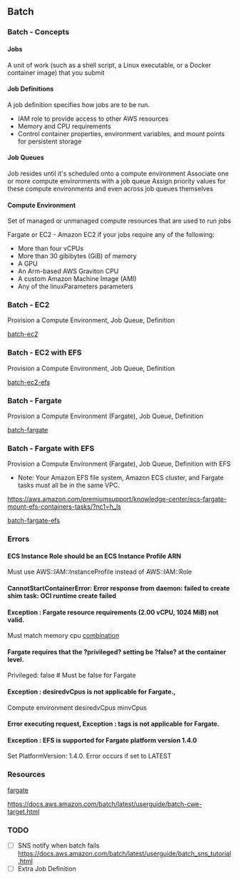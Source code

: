 ## Batch

### Batch - Concepts

#### Jobs
A unit of work (such as a shell script, a Linux executable, or a Docker container image) that you submit

#### Job Definitions
A job definition specifies how jobs are to be run. 
- IAM role to provide access to other AWS resources
- Memory and CPU requirements
- Control container properties, environment variables, and mount points for persistent storage

#### Job Queues
Job resides until it's scheduled onto a compute environment
Associate one or more compute environments with a job queue
Assign priority values for these compute environments and even across job queues themselves

#### Compute Environment
Set of managed or unmanaged compute resources that are used to run jobs

Fargate or EC2 - Amazon EC2 if your jobs require any of the following:
- More than four vCPUs
- More than 30 gibibytes (GiB) of memory
- A GPU
- An Arm-based AWS Graviton CPU
- A custom Amazon Machine Image (AMI)
- Any of the linuxParameters parameters

### Batch - EC2

Provision a Compute Environment, Job Queue, Definition

[batch-ec2](batch-ec2.yaml)

### Batch - EC2 with EFS

Provision a Compute Environment, Job Queue, Definition

[batch-ec2-efs](batch-ec2-efs.yaml)

### Batch - Fargate

Provision a Compute Environment (Fargate), Job Queue, Definition

[batch-fargate](batch-fargate.yaml)

### Batch - Fargate with EFS

Provision a Compute Environment (Fargate), Job Queue, Definition with EFS

- Note: Your Amazon EFS file system, Amazon ECS cluster, and Fargate tasks must all be in the same VPC.

https://aws.amazon.com/premiumsupport/knowledge-center/ecs-fargate-mount-efs-containers-tasks/?nc1=h_ls

[batch-fargate-efs](batch-fargate-efs.yaml)

### Errors

#### ECS Instance Role should be an ECS Instance Profile ARN
Must use AWS::IAM::InstanceProfile instead of AWS::IAM::Role

#### CannotStartContainerError: Error response from daemon: failed to create shim task: OCI runtime create failed

#### Exception : Fargate resource requirements (2.00 vCPU, 1024 MiB) not valid.
Must match memory cpu [combination](https://docs.aws.amazon.com/AWSCloudFormation/latest/UserGuide/aws-properties-batch-jobdefinition-resourcerequirement.html)


#### Fargate requires that the ?privileged? setting be ?false? at the container level.
Privileged: false # Must be false for Fargate

#### Exception : desiredvCpus is not applicable for Fargate.,
Compute environment  desiredvCpus minvCpus

#### Error executing request, Exception : tags is not applicable for Fargate.

#### Exception : EFS is supported for Fargate platform version 1.4.0

Set PlatformVersion: 1.4.0. Error occurs if set to LATEST


### Resources

[fargate](https://docs.aws.amazon.com/batch/latest/userguide/fargate.html#fargate-job-queues)

https://docs.aws.amazon.com/batch/latest/userguide/batch-cwe-target.html


### TODO

- [ ] SNS notify when batch fails https://docs.aws.amazon.com/batch/latest/userguide/batch_sns_tutorial.html
- [ ] Extra Job Definition